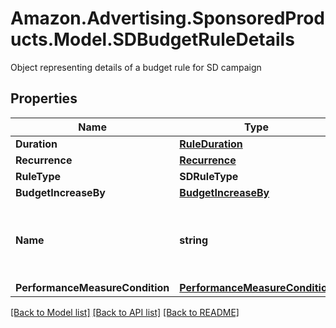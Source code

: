 # Amazon.Advertising.SponsoredProducts.Model.SDBudgetRuleDetails
Object representing details of a budget rule for SD campaign

## Properties

Name | Type | Description | Notes
------------ | ------------- | ------------- | -------------
**Duration** | [**RuleDuration**](RuleDuration.md) |  | [optional] 
**Recurrence** | [**Recurrence**](Recurrence.md) |  | [optional] 
**RuleType** | **SDRuleType** |  | [optional] 
**BudgetIncreaseBy** | [**BudgetIncreaseBy**](BudgetIncreaseBy.md) |  | [optional] 
**Name** | **string** | The budget rule name. Required to be unique within a campaign. | [optional] 
**PerformanceMeasureCondition** | [**PerformanceMeasureCondition**](PerformanceMeasureCondition.md) |  | [optional] 

[[Back to Model list]](../README.md#documentation-for-models) [[Back to API list]](../README.md#documentation-for-api-endpoints) [[Back to README]](../README.md)

